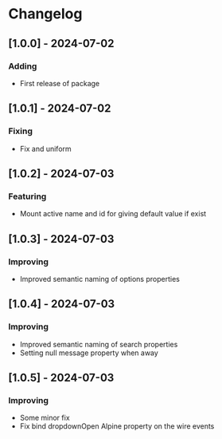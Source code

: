# Changelog

## [1.0.0] - 2024-07-02
### Adding
- First release of package

## [1.0.1] - 2024-07-02
### Fixing
- Fix and uniform

## [1.0.2] - 2024-07-03
### Featuring
- Mount active name and id for giving default value if exist

## [1.0.3] - 2024-07-03
### Improving
- Improved semantic naming of options properties

## [1.0.4] - 2024-07-03
### Improving
- Improved semantic naming of search properties
- Setting null message property when away

## [1.0.5] - 2024-07-03
### Improving
- Some minor fix
- Fix bind dropdownOpen Alpine property on the wire events